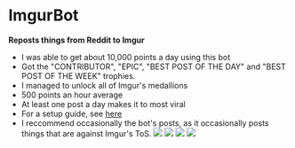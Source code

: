 # ImgurBot

**Reposts things from Reddit to Imgur**

- I was able to get about 10,000 points a day using this bot
- Got the "CONTRIBUTOR", "EPIC", "BEST POST OF THE DAY" and "BEST POST OF THE WEEK" trophies.
- I managed to unlock all of Imgur's medallions
- 500 points an hour average
- At least one post a day makes it to most viral
- For a setup guide, see [here](https://mr-steal-your-script.github.io/ImgurBot.html?)
- I reccommend occasionally the bot's posts, as it occasionally posts things that are against Imgur's ToS.
![](https://s.imgur.com/images/trophies/contributor.png)
![](https://s.imgur.com/images/trophies/epic.png)
![](https://s.imgur.com/images/trophies/post_of_the_day.png)
![](https://s.imgur.com/images/trophies/post_of_the_week.png)
